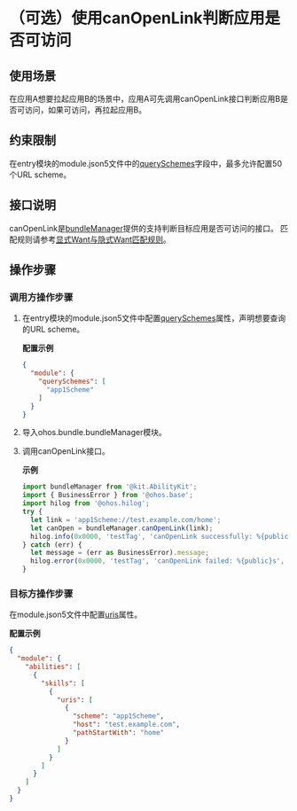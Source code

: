# （可选）使用canOpenLink判断应用是否可访问
## 使用场景
在应用A想要拉起应用B的场景中，应用A可先调用canOpenLink接口判断应用B是否可访问，如果可访问，再拉起应用B。
## 约束限制
在entry模块的module.json5文件中的[querySchemes](../quick-start/module-configuration-file.md)字段中，最多允许配置50个URL scheme。
## 接口说明
canOpenLink是[bundleManager](../reference/apis-ability-kit/js-apis-bundleManager.md#bundlemanagercanopenlink12)提供的支持判断目标应用是否可访问的接口。
匹配规则请参考[显式Want与隐式Want匹配规则](../application-models/explicit-implicit-want-mappings.md)。
## 操作步骤
### 调用方操作步骤

1. 在entry模块的module.json5文件中配置[querySchemes](../quick-start/module-configuration-file.md)属性，声明想要查询的URL scheme。

    **配置示例**
    ~~~json
    {
      "module": {
        "querySchemes": [
          "app1Scheme"
        ]
      }
    }
    ~~~

2. 导入ohos.bundle.bundleManager模块。 
3. 调用canOpenLink接口。

    **示例**
    ~~~typescript
    import bundleManager from '@kit.AbilityKit';
    import { BusinessError } from '@ohos.base';
    import hilog from '@ohos.hilog';
    try {
      let link = 'app1Scheme://test.example.com/home';
      let canOpen = bundleManager.canOpenLink(link);
      hilog.info(0x0000, 'testTag', 'canOpenLink successfully: %{public}s', JSON.stringify(canOpen));
    } catch (err) {
      let message = (err as BusinessError).message;
      hilog.error(0x0000, 'testTag', 'canOpenLink failed: %{public}s', message);
    }
    ~~~

### 目标方操作步骤
在module.json5文件中配置[uris](../quick-start/module-configuration-file.md#skills标签)属性。

**配置示例**
~~~json
{
  "module": {
    "abilities": [
      {
        "skills": [
          {
            "uris": [
              {
                "scheme": "app1Scheme",
                "host": "test.example.com",
                "pathStartWith": "home"
              }
            ]
          }
        ]
      }
    ]
  } 
}
~~~
